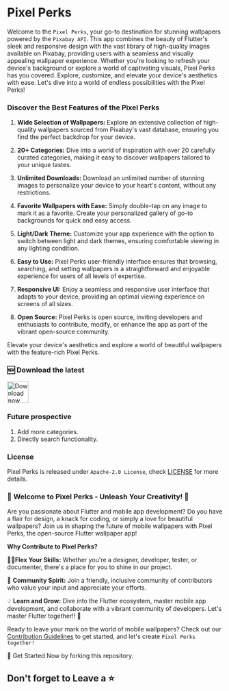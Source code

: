 # Pixel Perks 

Welcome to the ```Pixel Perks```, your go-to destination for stunning wallpapers powered by the ```Pixabay API```. This app combines the beauty of Flutter's sleek and responsive design with the vast library of high-quality images available on Pixabay, providing users with a seamless and visually appealing wallpaper experience. Whether you're looking to refresh your device's background or explore a world of captivating visuals, Pixel Perks has you covered. Explore, customize, and elevate your device's aesthetics with ease. Let's dive into a world of endless possibilities with the Pixel Perks!

### **Discover the Best Features of the Pixel Perks**

1. **Wide Selection of Wallpapers:** Explore an extensive collection of high-quality wallpapers sourced from Pixabay's vast database, ensuring you find the perfect backdrop for your device.

2. **20+ Categories:** Dive into a world of inspiration with over 20 carefully curated categories, making it easy to discover wallpapers tailored to your unique tastes.

3. **Unlimited Downloads:** Download an unlimited number of stunning images to personalize your device to your heart's content, without any restrictions.

4. **Favorite Wallpapers with Ease:** Simply double-tap on any image to mark it as a favorite. Create your personalized gallery of go-to backgrounds for quick and easy access.

5. **Light/Dark Theme:** Customize your app experience with the option to switch between light and dark themes, ensuring comfortable viewing in any lighting condition.

6. **Easy to Use:** Pixel Perks user-friendly interface ensures that browsing, searching, and setting wallpapers is a straightforward and enjoyable experience for users of all levels of expertise.

7. **Responsive UI:** Enjoy a seamless and responsive user interface that adapts to your device, providing an optimal viewing experience on screens of all sizes.

8. **Open Source:** Pixel Perks is open source, inviting developers and enthusiasts to contribute, modify, or enhance the app as part of the vibrant open-source community.

Elevate your device's aesthetics and explore a world of beautiful wallpapers with the feature-rich Pixel Perks.

### 🆕 **Download the latest** 

[<img src="https://img.shields.io/badge/GitHub-181717?logo=github&logoColor=white"
     alt="Download now"
     height="50">](https://github.com/Moinak-Majumdar/PixelPerks/releases)

### **Future prospective**
1. Add more categories.
2. Directly search functionality.

### **License**
Pixel Perks is released under ```Apache-2.0 License```, check [LICENSE](https://github.com/Moinak-Majumdar/PixelPerks/blob/main/LICENSE) for more details.

### 🎨 **Welcome to Pixel Perks - Unleash Your Creativity!** 🎨

Are you passionate about Flutter and mobile app development? Do you have a flair for design, a knack for coding, or simply a love for beautiful wallpapers? Join us in shaping the future of mobile wallpapers with Pixel Perks, the open-source Flutter wallpaper app!

**Why Contribute to Pixel Perks?**

👩‍💻**Flex Your Skills:** Whether you're a designer, developer, tester, or documenter, there's a place for you to shine in our project.

🤝 **Community Spirit:** Join a friendly, inclusive community of contributors who value your input and appreciate your efforts.

💡 **Learn and Grow:** Dive into the Flutter ecosystem, master mobile app development, and collaborate with a vibrant community of developers. Let's master Flutter together!! 👊

Ready to leave your mark on the world of mobile wallpapers? Check out our [Contribution Guidelines](/CONTRIBUTION.md) to get started, and let's create ```Pixel Perks together!```

🌟 Get Started Now by forking this repository.

## Don't forget to Leave a ⭐ 